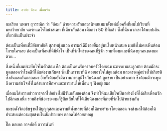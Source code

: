```yaml
---
title: อาลัย ต้อม เพื่อนรัก
---
```



ผมเรียก นพพร สุวรรณิก ว่า “ต้อม”  ด้วยความรักและสนิทสนมมาตั้งแต่เมื่อครั้งที่ผมไปเรียนที่มหาวิทยาลัย นอร์ทแคโรไลน่าสเตท ที่เดียวกับต้อม เมื่อกว่า 50 ปีที่แล้ว ซึ่งที่นั่นพวกเราได้พบปะกินเที่ยวกันเป็นประจำ

ต้อมเป็นเพื่อนที่มีอัธยาศัยดี สุภาพนุ่มนวล อารมณ์ดีมีรอยยิ้มอยู่บนใบหน้าเสมอ ผมยังไม่เคยเห็นต้อมโกรธใครเลย  ต้อมเป็นเพื่อนที่ดีมีน้ำใจ เป็นที่รักใคร่ของคนที่รู้จัก รวมทั้งผมและพี่น้องทุกคนของผมด้วย…

สิ่งหนึ่งที่ผมประทับใจในตัวต้อม คือ ต้อมเป็นคนรักครอบครัวโดยเฉพาะภรรยาและลูกชาย ต้อมมักจะพูดตลอดว่าโชคดีที่ได้แต่งงานกับตา ซึ่งเป็นภรรยาที่ดี คอยเอาใจใส่ดูแลต้อม และครองคู่อย่างให้เกียรติซึ่งกันและกันตลอดมา อีกทั้งต้อมยังมีความภาคภูมิใจกับน้องเต้ ลูกชาย เป็นอย่างมาก ซึ่งต้อมมักจะพูดถึงความสำเร็จทั้งในด้านการศึกษาและการงานให้เพื่อน ๆ ฟังอยู่เสมอ

เมื่อผมได้ทราบข่าวการจากไปอย่างไม่มีวันกลับของต้อม จึงทำให้ผมเสียใจเป็นอย่างยิ่งที่ได้เสียเพื่อนรักไปอีกคนหนึ่ง รวมถึงพี่น้องของผมก็รู้สึกเสียใจที่ได้เสียน้องและพี่ชายที่รักไปด้วยเช่นกัน

ผมขอตั้งจิตอธิษฐานให้บุญกุศลและความดีทั้งหลายที่ต้อมได้กระทำมาโดยตลอด จงส่งผลให้ต้อมได้ประสบแต่ความสุขสงบในสัมปรายภพ ตลอดไปด้วยเทอญ

ปื๊ด พลเอก อาจศักดิ์ ถาวรฉันท์

